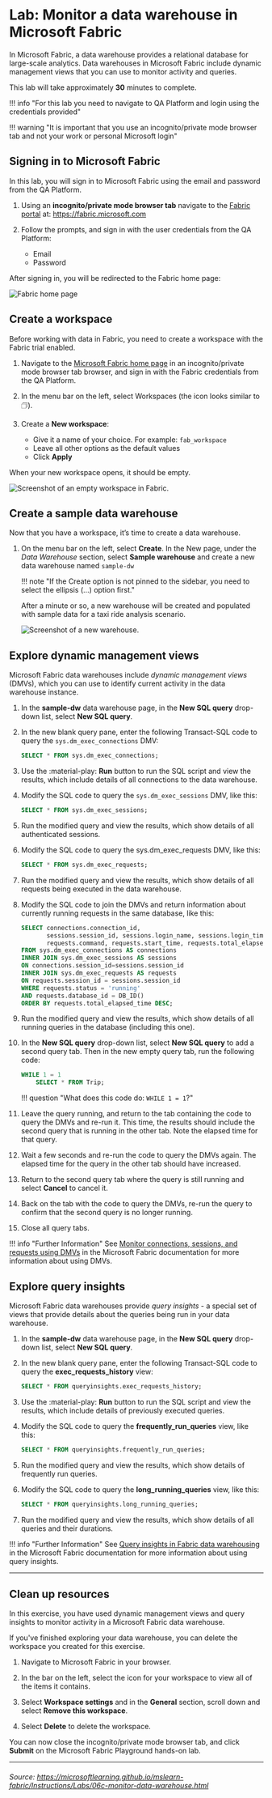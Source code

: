 # Lab: Monitor a data warehouse in Microsoft Fabric
In Microsoft Fabric, a data warehouse provides a relational database for large-scale analytics. Data warehouses in Microsoft Fabric include dynamic management views that you can use to monitor activity and queries.

This lab will take approximately **30** minutes to complete.

!!! info "For this lab you need to navigate to QA Platform and login using the credentials provided"

!!! warning "It is important that you use an incognito/private mode browser tab and not your work or personal Microsoft login"

## Signing in to Microsoft Fabric
In this lab, you will sign in to Microsoft Fabric using the email and password from the QA Platform.

1. Using an **incognito/private mode browser tab** navigate to the [Fabric portal](https://app.fabric.microsoft.com/) at: https://fabric.microsoft.com

2. Follow the prompts, and sign in with the user credentials from the QA Platform:
    - Email
    - Password

After signing in, you will be redirected to the Fabric home page:

![Fabric home page](../img/qa-fabric-home.png)

## Create a workspace
Before working with data in Fabric, you need to create a workspace with the Fabric trial enabled.

1. Navigate to the [Microsoft Fabric home page](https://app.fabric.microsoft.com/home?experience=fabric) in an incognito/private mode browser tab browser, and sign in with the Fabric credentials from the QA Platform.

2. In the menu bar on the left, select Workspaces (the icon looks similar to 🗇).

3. Create a **New workspace**:

    - Give it a name of your choice. For example: `fab_workspace`
    - Leave all other options as the default values
    - Click **Apply**

When your new workspace opens, it should be empty.

![Screenshot of an empty workspace in Fabric.](../img/new-workspace.png)

## Create a sample data warehouse
Now that you have a workspace, it’s time to create a data warehouse.

1. On the menu bar on the left, select **Create**. In the New page, under the *Data Warehouse* section, select **Sample warehouse** and create a new data warehouse named `sample-dw`

    !!! note "If the Create option is not pinned to the sidebar, you need to select the ellipsis (…) option first."

    After a minute or so, a new warehouse will be created and populated with sample data for a taxi ride analysis scenario.

    ![Screenshot of a new warehouse.](../img/sample-data-warehouse.png)

## Explore dynamic management views
Microsoft Fabric data warehouses include *dynamic management views* (DMVs), which you can use to identify current activity in the data warehouse instance.

1. In the **sample-dw** data warehouse page, in the **New SQL query** drop-down list, select **New SQL query**.

2. In the new blank query pane, enter the following Transact-SQL code to query the `sys.dm_exec_connections` DMV:

    ```sql
    SELECT * FROM sys.dm_exec_connections;
    ```

3. Use the :material-play: **Run** button to run the SQL script and view the results, which include details of all connections to the data warehouse.

4. Modify the SQL code to query the `sys.dm_exec_sessions` DMV, like this:

    ```sql
    SELECT * FROM sys.dm_exec_sessions;
    ```

5. Run the modified query and view the results, which show details of all authenticated sessions.

6. Modify the SQL code to query the sys.dm_exec_requests DMV, like this:

    ```sql
    SELECT * FROM sys.dm_exec_requests;
    ```

7. Run the modified query and view the results, which show details of all requests being executed in the data warehouse.

8. Modify the SQL code to join the DMVs and return information about currently running requests in the same database, like this:

    ```sql
    SELECT connections.connection_id,
           sessions.session_id, sessions.login_name, sessions.login_time,
           requests.command, requests.start_time, requests.total_elapsed_time
    FROM sys.dm_exec_connections AS connections
    INNER JOIN sys.dm_exec_sessions AS sessions
    ON connections.session_id=sessions.session_id
    INNER JOIN sys.dm_exec_requests AS requests
    ON requests.session_id = sessions.session_id
    WHERE requests.status = 'running'
    AND requests.database_id = DB_ID()
    ORDER BY requests.total_elapsed_time DESC;
    ```
9. Run the modified query and view the results, which show details of all running queries in the database (including this one).

10. In the **New SQL query** drop-down list, select **New SQL query** to add a second query tab. Then in the new empty query tab, run the following code:

    ```sql
    WHILE 1 = 1
        SELECT * FROM Trip;
    ```

    !!! question "What does this code do: `WHILE 1 = 1`?"

11. Leave the query running, and return to the tab containing the code to query the DMVs and re-run it. This time, the results should include the second query that is running in the other tab. Note the elapsed time for that query.

12. Wait a few seconds and re-run the code to query the DMVs again. The elapsed time for the query in the other tab should have increased.

13. Return to the second query tab where the query is still running and select **Cancel** to cancel it.

14. Back on the tab with the code to query the DMVs, re-run the query to confirm that the second query is no longer running.

15. Close all query tabs.

!!! info "Further Information"
    See [Monitor connections, sessions, and requests using DMVs](https://learn.microsoft.com/fabric/data-warehouse/monitor-using-dmv) in the Microsoft Fabric documentation for more information about using DMVs.

## Explore query insights
Microsoft Fabric data warehouses provide *query insights* - a special set of views that provide details about the queries being run in your data warehouse.

1. In the **sample-dw** data warehouse page, in the **New SQL query** drop-down list, select **New SQL query**.

2. In the new blank query pane, enter the following Transact-SQL code to query the **exec_requests_history** view:

    ```sql
    SELECT * FROM queryinsights.exec_requests_history;
    ```

3. Use the :material-play: **Run** button to run the SQL script and view the results, which include details of previously executed queries.

4. Modify the SQL code to query the **frequently_run_queries** view, like this:

    ```sql
    SELECT * FROM queryinsights.frequently_run_queries;
    ```

5. Run the modified query and view the results, which show details of frequently run queries.

6. Modify the SQL code to query the **long_running_queries** view, like this:

    ```sql
    SELECT * FROM queryinsights.long_running_queries;
    ```

7. Run the modified query and view the results, which show details of all queries and their durations.

!!! info "Further Information"
    See [Query insights in Fabric data warehousing](https://learn.microsoft.com/fabric/data-warehouse/query-insights) in the Microsoft Fabric documentation for more information about using query insights.

---

## Clean up resources
In this exercise, you have used dynamic management views and query insights to monitor activity in a Microsoft Fabric data warehouse.

If you've finished exploring your data warehouse, you can delete the workspace you created for this exercise.

1. Navigate to Microsoft Fabric in your browser.

2. In the bar on the left, select the icon for your workspace to view all of the items it contains.

3. Select **Workspace settings** and in the **General** section, scroll down and select **Remove this workspace**.

4. Select **Delete** to delete the workspace.

You can now close the incognito/private mode browser tab, and click **Submit** on the Microsoft Fabric Playground hands-on lab.

---
###### Source: https://microsoftlearning.github.io/mslearn-fabric/Instructions/Labs/06c-monitor-data-warehouse.html
